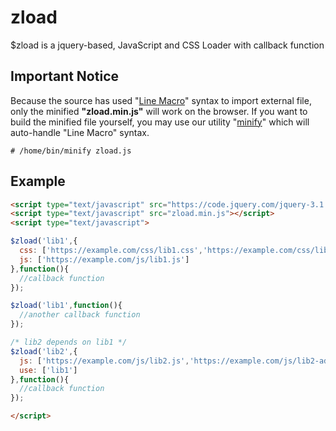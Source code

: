 # zload
$zload is a jquery-based, JavaScript and CSS Loader with callback function

## Important Notice
Because the source has used "[Line Macro](https://github.com/infotoo/line-macro)" syntax to import external file, only the minified **"zload.min.js"** will work on the browser. If you want to build the minified file yourself, you may use our utility "[minify](https://github.com/infotoo/minify)" which will auto-handle "Line Macro" syntax.
```
# /home/bin/minify zload.js
```

## Example
```html
<script type="text/javascript" src="https://code.jquery.com/jquery-3.1.1.min.js"></script>
<script type="text/javascript" src="zload.min.js"></script>
<script type="text/javascript">

$zload('lib1',{
  css: ['https://example.com/css/lib1.css','https://example.com/css/lib1-theme.css'],
  js: ['https://example.com/js/lib1.js']
},function(){
  //callback function
});

$zload('lib1',function(){
  //another callback function 
});

/* lib2 depends on lib1 */
$zload('lib2',{
  js: ['https://example.com/js/lib2.js','https://example.com/js/lib2-addon.js'],
  use: ['lib1']
},function(){
  //callback function 
});

</script>
```
